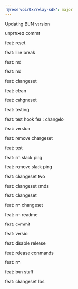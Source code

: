 ```yaml
---
'@reservoir0x/relay-sdk': major
---
```


Updating BUN version


unprfixed commit

feat: reset

feat: line break

feat: md

feat: md

feat: changeset

feat: clean

feat: cahgneset

feat: testing

feat: test hook
fea : changelo

feat: version

feat: remove changeset

feat: test

feat: rm slack ping

feat: remove slack ping

feat: changeset two

feat: changeset cmds

feat: changeset

feat: rm changeset

feat: rm readme

feat: commit

feat: versio

feat: disable release

feat: release commands

feat: rm

feat: bun stuff

feat: changeset libs